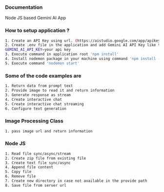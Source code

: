### Documentation

Node JS based Gemini AI App

### How to setup application ?

```sh
1. Create an API Key using url. (https://aistudio.google.com/app/apikey)
2. Create .env file in the application and add Gemini AI API Key like this:
GEMINI_AI_API_KEY=your api key
3. Execute command in application root 'npm install'
4. Install nodemon package in your machine using command 'npm install -g nodemon'
5. Execute command 'nodemon start'
```

### Some of the code examples are

```sh
1. Return data from prompt text
2. Provide image to read it and return information
3. Generate response as stream
4. Create interactive chat
5. Create interactive chat streaming
6. Configure text generation
```

### Image Processing Class

```sh
1. pass image url and return information
```

### Node JS

```sh
1. Read file sync/async/stream
2. Create zip file from existing file
3. Create text file sync/async
4. Append file content
5. Copy file
6. Remove file
7. Create new directory in case not available in the provide path
8. Save file from server url
```